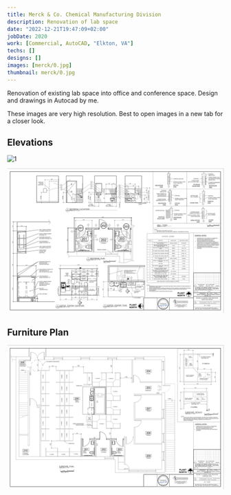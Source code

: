 ```yaml
---
title: Merck & Co. Chemical Manufacturing Division
description: Renovation of lab space
date: "2022-12-21T19:47:09+02:00"
jobDate: 2020
work: [Commercial, AutoCAD, "Elkton, VA"]
techs: []
designs: []
images: [merck/0.jpg]
thumbnail: merck/0.jpg
---
```


Renovation of existing lab
space into office and conference space. Design and drawings in Autocad by me.

These images are very high resolution. Best to open images in a new tab for a closer look.

## Elevations

<div class="zoom">

![1](1.jpg)

</div>

<div class="zoom">

![3](3.jpg)

</div>

## Furniture Plan

<div class="zoom">

![2](2.jpg)

</div>
